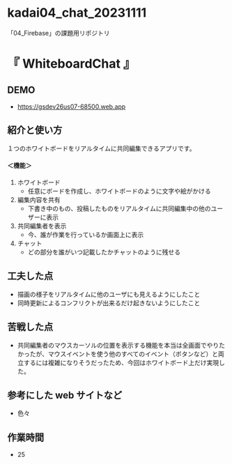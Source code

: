# kadai04_chat_20231111
「04_Firebase」の課題用リポジトリ

# 『 WhiteboardChat 』

## DEMO
- https://gsdev26us07-68500.web.app

## 紹介と使い方
１つのホワイトボードをリアルタイムに共同編集できるアプリです。
#### ＜機能＞
1. ホワイトボード
   - 任意にボードを作成し、ホワイトボードのように文字や絵がかける
2. 編集内容を共有
   - 下書き中のもの、投稿したものをリアルタイムに共同編集中の他のユーザーに表示
3. 共同編集者を表示
   - 今、誰が作業を行っているか画面上に表示
4. チャット
   - どの部分を誰がいつ記載したかチャットのように残せる

## 工夫した点
- 描画の様子をリアルタイムに他のユーザにも見えるようにしたこと
- 同時更新によるコンフリクトが出来るだけ起きないようにしたこと

## 苦戦した点
- 共同編集者のマウスカーソルの位置を表示する機能を本当は全画面でやりたかったが、マウスイベントを使う他のすべてのイベント（ボタンなど）と両立するには複雑になりそうだったため、今回はホワイトボード上だけ実現した。

## 参考にした web サイトなど
- 色々

## 作業時間
- 25